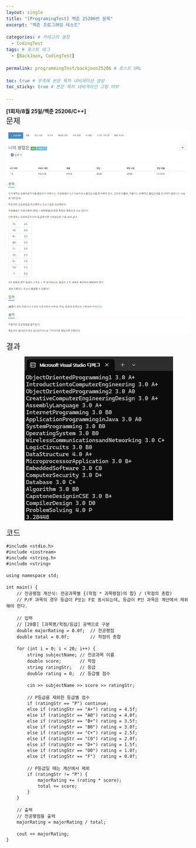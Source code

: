 ```yaml
---
layout: single
title: "[ProgramingTest] 백준 25206번 문제"
excerpt: "백준 프로그래밍 테스트"

categories: # 카테고리 설정
  - CodingTest
tags: # 포스트 태그
  - [BackJoon, CodingTest]

permalink: programmingTest/backjoon25206 # 포스트 URL

toc: true # 우측에 본문 목차 네비게이션 생성
toc_sticky: true # 본문 목차 네비게이션 고정 여부

---
```


**[1회차/8월 25일/백준 25206/C++]**<br/>
<span style="font-size:150%">문제<br/><span style>

<p align="center">
  <img src="/assets/images/Backjoon/Backjoon25206Problem.png">
</p>

<span style="font-size:150%">결과<br/><span style>

<p align="center">
  <img src="/assets/images/Backjoon/Backjoon25206Result.png">
</p>

<span style="font-size:150%">코드<br/><span style>

```
#include <stdio.h>
#include <iostream>
#include <string.h>
#include <string>

using namespace std;

int main() {
    // 전공평점 계산식: 전공과목별 {(학점 * 과목평점)의 합} / (학점의 총합)
    // P/F 과목의 경우 등급이 P또는 F로 표시되는데, 등급이 P인 과목은 계산에서 제외해야 한다.
    
    // 입력
    // [20줄] [과목명/학점/등급] 공백으로 구분
    double majorRating = 0.0f;  // 전공평점
    double total = 0.0f;        // 학점의 총합

    for (int i = 0; i < 20; i++) {
        string subjectName; // 전공과목 이름
        double score;       // 학점
        string ratingStr;   // 등급
        double rating = 0;  // 등급별 점수
 
        cin >> subjectName >> score >> ratingStr;

        // P등급을 제외한 등급별 점수
        if (ratingStr == "P") continue;
        else if (ratingStr == "A+") rating = 4.5f;
        else if (ratingStr == "A0") rating = 4.0f;
        else if (ratingStr == "B+") rating = 3.5f;
        else if (ratingStr == "B0") rating = 3.0f;
        else if (ratingStr == "C+") rating = 2.5f;
        else if (ratingStr == "C0") rating = 2.0f;
        else if (ratingStr == "D+") rating = 1.5f;
        else if (ratingStr == "D0") rating = 1.0f;
        else if (ratingStr == "F")  rating = 0.0f;
        
        // P등급일 때는 계산에서 제외
        if (ratingStr != "P") {
            majorRating += (rating * score);
            total += score;
        }
    } 

    // 출력
    // 전공평점을 출력
    majorRating = majorRating / total;

    cout << majorRating;
}
```
